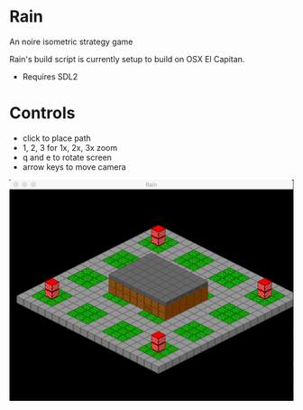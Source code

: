 # Rain
An noire isometric strategy game

Rain's build script is currently setup to
build on OSX El Capitan.

* Requires SDL2

# Controls
* click to place path
* 1, 2, 3 for 1x, 2x, 3x zoom
* q and e to rotate screen
* arrow keys to move camera

![Rain Visual Demo](simple_house.png)
